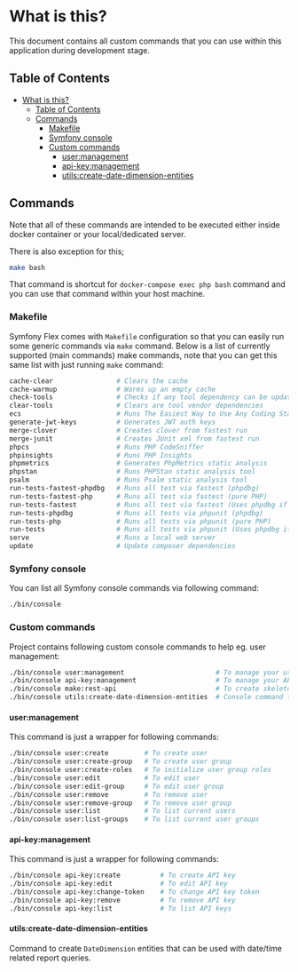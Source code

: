 # What is this?

This document contains all custom commands that you can use within this 
application during development stage.

## Table of Contents

* [What is this?](#what-is-this)
    * [Table of Contents](#table-of-contents)
    * [Commands](#commands)
        * [Makefile](#makefile)
        * [Symfony console](#symfony-console)
        * [Custom commands](#custom-commands)
            * [user:management](#usermanagement)
            * [api-key:management](#api-keymanagement)
            * [utils:create-date-dimension-entities](#utilscreate-date-dimension-entities)

## Commands

Note that all of these commands are intended to be executed either inside
docker container or your local/dedicated server.

There is also exception for this;

```bash
make bash
```

That command is shortcut for `docker-compose exec php bash` command and you
can use that command within your host machine.

### Makefile

Symfony Flex comes with `Makefile` configuration so that you can easily run
some generic commands via `make` command. Below is a list of currently
supported (main commands) make commands, note that you can get this same list
with just running `make` command:

```bash
cache-clear                # Clears the cache
cache-warmup               # Warms up an empty cache
check-tools                # Checks if any tool dependency can be updated
clear-tools                # Clears are tool vendor dependencies
ecs                        # Runs The Easiest Way to Use Any Coding Standard
generate-jwt-keys          # Generates JWT auth keys
merge-clover               # Creates clover from fastest run
merge-junit                # Creates JUnit xml from fastest run
phpcs                      # Runs PHP CodeSniffer
phpinsights                # Runs PHP Insights
phpmetrics                 # Generates PhpMetrics static analysis
phpstan                    # Runs PHPStan static analysis tool
psalm                      # Runs Psalm static analysis tool
run-tests-fastest-phpdbg   # Runs all test via fastest (phpdbg)
run-tests-fastest-php      # Runs all test via fastest (pure PHP)
run-tests-fastest          # Runs all test via fastest (Uses phpdbg if that is installed)
run-tests-phpdbg           # Runs all tests via phpunit (phpdbg)
run-tests-php              # Runs all tests via phpunit (pure PHP)
run-tests                  # Runs all tests via phpunit (Uses phpdbg if that is installed)
serve                      # Runs a local web server
update                     # Update composer dependencies

```

### Symfony console

You can list all Symfony console commands via following command:

```bash
./bin/console
```

### Custom commands

Project contains following custom console commands to help eg. user management:

```bash
./bin/console user:management                       # To manage your users and user groups
./bin/console api-key:management                    # To manage your API keys
./bin/console make:rest-api                         # To create skeleton classes for new REST resource
./bin/console utils:create-date-dimension-entities  # Console command to create 'DateDimension' entities.
```

#### user:management

This command is just a wrapper for following commands:

```bash
./bin/console user:create         # To create user
./bin/console user:create-group   # To create user group
./bin/console user:create-roles   # To initialize user group roles
./bin/console user:edit           # To edit user
./bin/console user:edit-group     # To edit user group
./bin/console user:remove         # To remove user
./bin/console user:remove-group   # To remove user group
./bin/console user:list           # To list current users
./bin/console user:list-groups    # To list current user groups
```

#### api-key:management

This command is just a wrapper for following commands:

```bash
./bin/console api-key:create          # To create API key
./bin/console api-key:edit            # To edit API key
./bin/console api-key:change-token    # To change API key token
./bin/console api-key:remove          # To remove API key
./bin/console api-key:list            # To list API keys
```

#### utils:create-date-dimension-entities

Command to create `DateDimension` entities that can be used with date/time related report queries.
